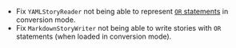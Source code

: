 - Fix `YAMLStoryReader` not being able to represent [`OR` statements](stories.mdx#or-statements) in conversion mode.
- Fix `MarkdownStoryWriter` not being able to write stories with `OR` statements (when loaded in conversion mode).
